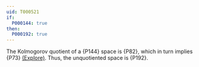 ```yaml
---
uid: T000521
if:
  P000144: true
then:
  P000192: true
---
```


The Kolmogorov quotient of a {P144} space is {P82},
which in turn implies {P73} [(Explore)](https://topology.pi-base.org/spaces?q=Locally+metrizable%2B%7ESober).
Thus, the unquotiented space is {P192}.
